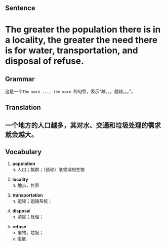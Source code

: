 ## Sentence

<h1>The greater the population there is in a locality, the greater the need there is for water, transportation, and disposal of refuse.</h1>

## Grammar   

这是一个`The more ..., the more `的句型，表示“越。。。就越。。。”。

## Translation

<h2>一个地方的人口越多，其对水、交通和垃圾处理的需求就会越大。</h2> 

## Vocabulary   

1. **population**   
n. 人口；族群；（统称）某领域的生物

2. **locality**   
n. 地点，位置   

3. **transportation**   
n. 运输；运输系统；   

4. **disposal**    
n. 清除；处理；   

5. **refuse**    
n. 废物，垃圾；   
v. 拒绝   
